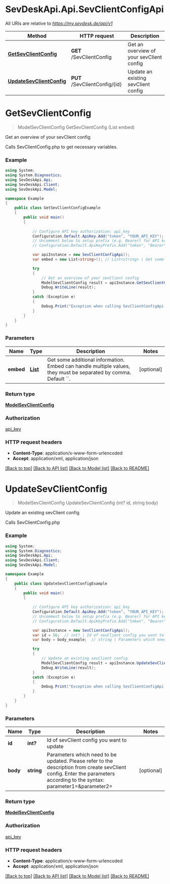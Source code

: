 # SevDeskApi.Api.SevClientConfigApi

All URIs are relative to *https://my.sevdesk.de/api/v1*

Method | HTTP request | Description
------------- | ------------- | -------------
[**GetSevClientConfig**](SevClientConfigApi.md#getsevclientconfig) | **GET** /SevClientConfig | Get an overview of your sevClient config
[**UpdateSevClientConfig**](SevClientConfigApi.md#updatesevclientconfig) | **PUT** /SevClientConfig/{id} | Update an existing sevClient config


<a name="getsevclientconfig"></a>
# **GetSevClientConfig**
> ModelSevClientConfig GetSevClientConfig (List<string> embed)

Get an overview of your sevClient config

Calls SevClientConfig.php to get necessary variables.

### Example
```csharp
using System;
using System.Diagnostics;
using SevDeskApi.Api;
using SevDeskApi.Client;
using SevDeskApi.Model;

namespace Example
{
    public class GetSevClientConfigExample
    {
        public void main()
        {
            
            // Configure API key authorization: api_key
            Configuration.Default.ApiKey.Add("token", "YOUR_API_KEY");
            // Uncomment below to setup prefix (e.g. Bearer) for API key, if needed
            // Configuration.Default.ApiKeyPrefix.Add("token", "Bearer");

            var apiInstance = new SevClientConfigApi();
            var embed = new List<string>(); // List<string> | Get some additional information. Embed can handle multiple values, they must be separated by comma. Default ``. (optional) 

            try
            {
                // Get an overview of your sevClient config
                ModelSevClientConfig result = apiInstance.GetSevClientConfig(embed);
                Debug.WriteLine(result);
            }
            catch (Exception e)
            {
                Debug.Print("Exception when calling SevClientConfigApi.GetSevClientConfig: " + e.Message );
            }
        }
    }
}
```

### Parameters

Name | Type | Description  | Notes
------------- | ------------- | ------------- | -------------
 **embed** | [**List<string>**](string.md)| Get some additional information. Embed can handle multiple values, they must be separated by comma. Default &#x60;&#x60;. | [optional] 

### Return type

[**ModelSevClientConfig**](ModelSevClientConfig.md)

### Authorization

[api_key](../README.md#api_key)

### HTTP request headers

 - **Content-Type**: application/x-www-form-urlencoded
 - **Accept**: application/xml, application/json

[[Back to top]](#) [[Back to API list]](../README.md#documentation-for-api-endpoints) [[Back to Model list]](../README.md#documentation-for-models) [[Back to README]](../README.md)

<a name="updatesevclientconfig"></a>
# **UpdateSevClientConfig**
> ModelSevClientConfig UpdateSevClientConfig (int? id, string body)

Update an existing sevClient config

Calls SevClientConfig.php

### Example
```csharp
using System;
using System.Diagnostics;
using SevDeskApi.Api;
using SevDeskApi.Client;
using SevDeskApi.Model;

namespace Example
{
    public class UpdateSevClientConfigExample
    {
        public void main()
        {
            
            // Configure API key authorization: api_key
            Configuration.Default.ApiKey.Add("token", "YOUR_API_KEY");
            // Uncomment below to setup prefix (e.g. Bearer) for API key, if needed
            // Configuration.Default.ApiKeyPrefix.Add("token", "Bearer");

            var apiInstance = new SevClientConfigApi();
            var id = 56;  // int? | Id of sevClient config you want to update
            var body = body_example;  // string | Parameters which need to be updated. Please refer to the description from create sevClient config.    Enter the parameters according to the syntax: parameter1=&parameter2= (optional) 

            try
            {
                // Update an existing sevClient config
                ModelSevClientConfig result = apiInstance.UpdateSevClientConfig(id, body);
                Debug.WriteLine(result);
            }
            catch (Exception e)
            {
                Debug.Print("Exception when calling SevClientConfigApi.UpdateSevClientConfig: " + e.Message );
            }
        }
    }
}
```

### Parameters

Name | Type | Description  | Notes
------------- | ------------- | ------------- | -------------
 **id** | **int?**| Id of sevClient config you want to update | 
 **body** | **string**| Parameters which need to be updated. Please refer to the description from create sevClient config.    Enter the parameters according to the syntax: parameter1&#x3D;&amp;parameter2&#x3D; | [optional] 

### Return type

[**ModelSevClientConfig**](ModelSevClientConfig.md)

### Authorization

[api_key](../README.md#api_key)

### HTTP request headers

 - **Content-Type**: application/x-www-form-urlencoded
 - **Accept**: application/xml, application/json

[[Back to top]](#) [[Back to API list]](../README.md#documentation-for-api-endpoints) [[Back to Model list]](../README.md#documentation-for-models) [[Back to README]](../README.md)

